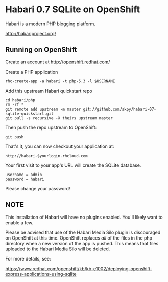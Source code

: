 Habari 0.7 SQLite on OpenShift
=========================
Habari is a modern PHP blogging platform.

http://habariproject.org/

Running on OpenShift
--------------------

Create an account at http://openshift.redhat.com/

Create a PHP application

	rhc-create-app -a habari -t php-5.3 -l $USERNAME

Add this upstream Habari quickstart repo

	cd habari/php
	rm -rf *
	git remote add upstream -m master git://github.com/skpy/habari-07-sqlite-quickstart.git
	git pull -s recursive -X theirs upstream master

Then push the repo upstream to OpenShift:

	git push

That's it, you can now checkout your application at:

	http://habari-$yourlogin.rhcloud.com

Your first visit to your app's URL will create the SQLite database.

	username = admin
	password = habari

Please change your password!

NOTE
----
This installation of Habari will have no plugins enabled. You'll likely want to enable a few.

Please be advised that use of the Habari Media Silo plugin is discouraged on OpenShift at this time. OpenShift replaces *all* of the files in the php directory when a new version of the app is pushed. This means that files uploaded to the Habari Media Silo will be deleted.

For more details, see:

https://www.redhat.com/openshift/kb/kb-e1002/deploying-openshift-express-applications-using-sqlite
